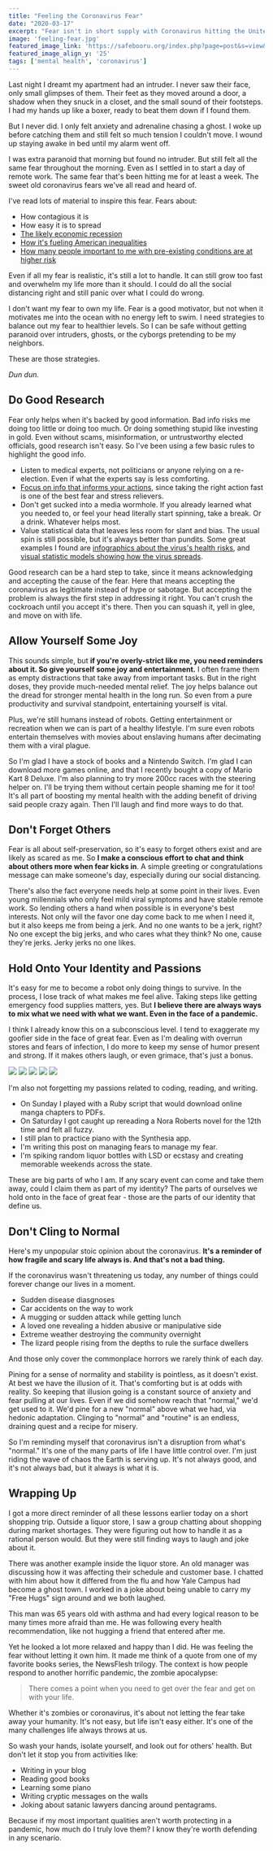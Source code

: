```yaml
---
title: "Feeling the Coronavirus Fear"
date: "2020-03-17"
excerpt: "Fear isn't in short supply with Coronavirus hitting the United States. For me, hygiene and social distancing are easier than managing the fear."
image: 'feeling-fear.jpg'
featured_image_link: 'https://safebooru.org/index.php?page=post&s=view&id=312338'
featured_image_align_y: '25'
tags: ['mental health', 'coronavirus']
---
```


Last night I dreamt my apartment had an intruder. I never saw their face, only small glimpses of them. Their feet as they moved around a door, a shadow when they snuck in a closet, and the small sound of their footsteps. I had my hands up like a boxer, ready to beat them down if I found them.

But I never did. I only felt anxiety and adrenaline chasing a ghost. I woke up before catching them and still felt so much tension I couldn't move. I wound up staying awake in bed until my alarm went off.

I was extra paranoid that morning but found no intruder. But still felt all the same fear throughout the morning. Even as I settled in to start a day of remote work. The same fear that's been hitting me for at least a week. The sweet old coronavirus fears we've all read and heard of.

I've read lots of material to inspire this fear. Fears about:

* How contagious it is
* How easy it is to spread
* [The likely economic recession](https://www.reuters.com/article/uk-health-coronavirus-stocks-economy-usa-idUSKBN2140IA)
* [How it's fueling American inequalities](https://www.nytimes.com/2020/03/15/world/europe/coronavirus-inequality.html)
* [How many people important to me with pre-existing conditions are at higher risk](https://news.yahoo.com/diabetics-tom-hanks-could-higher-134643096.html)

Even if all my fear is realistic, it's still a lot to handle. It can still grow too fast and overwhelm my life more than it should. I could do all the social distancing right and still panic over what I could do wrong.

I don't want my fear to own my life. Fear is a good motivator, but not when it motivates me into the ocean with no energy left to swim. I need strategies to balance out my fear to healthier levels. So I can be safe without getting paranoid over intruders, ghosts, or the cyborgs pretending to be my neighbors.

These are those strategies.

_Dun dun._

## Do Good Research

Fear only helps when it's backed by good information. Bad info risks me doing too little or doing too much. Or doing something stupid like investing in gold. Even without scams, misinformation, or untrustworthy elected officials, good research isn't easy. So I've been using a few basic rules to highlight the good info.

* Listen to medical experts, not politicians or anyone relying on a re-election. Even if what the experts say is less comforting.
* [Focus on info that informs your actions](https://twitter.com/yaneerbaryam/status/1239387200766304257/photo/1), since taking the right action fast is one of the best fear and stress relievers.
* Don't get sucked into a media wormhole. If you already learned what you needed to, or feel your head literally start spinning, take a break. Or a drink. Whatever helps most.
* Value statistical data that leaves less room for slant and bias. The usual spin is still possible, but it's always better than pundits. Some great examples I found are [infographics about the virus's health risks](https://informationisbeautiful.net/visualizations/covid-19-coronavirus-infographic-datapack/), and [visual statistic models showing how the virus spreads](https://www.washingtonpost.com/graphics/2020/world/corona-simulator/).

Good research can be a hard step to take, since it means acknowledging and accepting the cause of the fear. Here that means accepting the coronavirus as legitimate instead of hype or sabotage. But accepting the problem is always the first step in addressing it right. You can't crush the cockroach until you accept it's there. Then you can squash it, yell in glee, and move on with life.

## Allow Yourself Some Joy

This sounds simple, but **if you're overly-strict like me, you need reminders about it. So give yourself some joy and entertainment.** I often frame them as empty distractions that take away from important tasks. But in the right doses, they provide much-needed mental relief. The joy helps balance out the dread for stronger mental health in the long run. So even from a pure productivity and survival standpoint, entertaining yourself is vital.

Plus, we're still humans instead of robots. Getting entertainment or recreation when we can is part of a healthy lifestyle. I'm sure even robots entertain themselves with movies about enslaving humans after decimating them with a viral plague.

So I'm glad I have a stock of books and a Nintendo Switch. I'm glad I can download more games online, and that I recently bought a copy of Mario Kart 8 Deluxe. I'm also planning to try more 200cc races with the steering helper on. I'll be trying them without certain people shaming me for it too! It's all part of boosting my mental health with the adding benefit of driving said people crazy again. Then I'll laugh and find more ways to do that.

## Don't Forget Others

Fear is all about self-preservation, so it's easy to forget others exist and are likely as scared as me. So **I make  a conscious effort to chat and think about others more when fear kicks in**. A simple greeting or congratulations message can make someone's day, especially during our social distancing.

There's also the fact everyone needs help at some point in their lives. Even young millennials who only feel mild viral symptoms and have stable remote work. So lending others a hand when possible is in everyone's best interests. Not only will the favor one day come back to me when I need it, but it also keeps me from being a jerk. And no one wants to be a jerk, right? No one except the big jerks, and who cares what they think? No one, cause they're jerks. Jerky jerks no one likes.

## Hold Onto Your Identity and Passions

It's easy for me to become a robot only doing things to survive. In the process, I lose track of what makes me feel alive. Taking steps like getting emergency food supplies matters, yes. But **I believe there are always ways to mix what we need with what we want. Even in the face of a pandemic.**

I think I already know this on a subconscious level. I tend to exaggerate my goofier side in the face of great fear. Even as I'm dealing with overrun stores and fears of infection, I do more to keep my sense of humor present and strong. If it makes others laugh, or even grimace, that's just a bonus.

![](/assets/images/posts/feeling-fear/blood-oath.png)
![](/assets/images/posts/feeling-fear/chaos-consent.jpeg)
![](/assets/images/posts/feeling-fear/happy-face.jpeg)
![](/assets/images/posts/feeling-fear/trail-mix.jpeg)
![](/assets/images/posts/feeling-fear/bitch-closed.jpeg)

I'm also not forgetting my passions related to coding, reading, and writing.

* On Sunday I played with a Ruby script that would download online manga chapters to PDFs.
* On Saturday I got caught up rereading a Nora Roberts novel for the 12th time and felt all fuzzy.
* I still plan to practice piano with the Synthesia app.
* I'm writing this post on managing fears to manage my fear.
* I'm spiking random liquor bottles with LSD or ecstasy and creating memorable weekends across the state.

These are big parts of who I am. If any scary event can come and take them away, could I claim them as part of my identity? The parts of ourselves we hold onto in the face of great fear - those are the parts of our identity that define us.

## Don't Cling to Normal

Here's my unpopular stoic opinion about the coronavirus. **It's a reminder of how fragile and scary life always is. And that's not a bad thing.**

If the coronavirus wasn't threatening us today, any number of things could forever change our lives in a moment.

* Sudden disease diasgnoses
* Car accidents on the way to work
* A mugging or sudden attack while getting lunch
* A loved one revealing a hidden abusive or manipulative side
* Extreme weather destroying the community overnight
* The lizard people rising from the depths to rule the surface dwellers

And those only cover the commonplace horrors we rarely think of each day.

Pining for a sense of normality and stability is pointless, as it doesn't exist. At best we have the illusion of it. That's comforting but is at odds with reality. So keeping that illusion going is a constant source of anxiety and fear pulling at our lives. Even if we did somehow reach that "normal," we'd get used to it. We'd pine for a new "normal" above what we had, via hedonic adaptation. Clinging to "normal" and "routine" is an endless, draining quest and a recipe for misery.

So I'm reminding myself that coronavirus isn't a disruption from what's "normal." It's one of the many parts of life I have little control over. I'm just riding the wave of chaos the Earth is serving up. It's not always good, and it's not always bad, but it always is what it is.

## Wrapping Up

I got a more direct reminder of all these lessons earlier today on a short shopping trip. Outside a liquor store, I saw a group chatting about shopping during market shortages. They were figuring out how to handle it as a rational person would. But they were still finding ways to laugh and joke about it.

There was another example inside the liquor store. An old manager was discussing how it was affecting their schedule and customer base. I chatted with him about how it differed from the flu and how Yale Campus had become a ghost town. I worked in a joke about being unable to carry my "Free Hugs" sign around and we both laughed.

This man was 65 years old with asthma and had every logical reason to be many times more afraid than me. He was following every health recommendation, like not hugging a friend that entered after me.

Yet he looked a lot more relaxed and happy than I did. He was feeling the fear without letting it own him. It made me think of a quote from one of my favorite books series, the NewsFlesh trilogy. The context is how people respond to another horrific pandemic, the zombie apocalypse:

> There comes a point when you need to get over the fear and get on with your life.

Whether it's zombies or coronavirus, it's about not letting the fear take away your humanity. It's not easy, but life isn't easy either. It's one of the many challenges life always throws at us.

So wash your hands, isolate yourself, and look out for others' health. But don't let it stop you from activities like:

* Writing in your blog
* Reading good books
* Learning some piano
* Writing cryptic messages on the walls
* Joking about satanic lawyers dancing around pentagrams.

Because if my most important qualities aren't worth protecting in a pandemic, how much do I truly love them? I know they're worth defending in any scenario.
